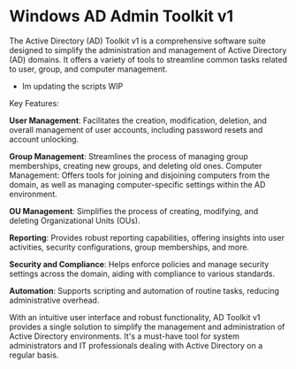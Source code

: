 # Windows AD Admin Toolkit v1


The Active Directory (AD) Toolkit v1 is a comprehensive software suite designed to simplify the administration and management of Active Directory (AD) domains. It offers a variety of tools to streamline common tasks related to user, group, and computer management.

* Im updating the scripts WIP

Key Features:

**User Management**: Facilitates the creation, modification, deletion, and overall management of user accounts, including password resets and account unlocking.

**Group Management**: Streamlines the process of managing group memberships, creating new groups, and deleting old ones.
Computer Management: Offers tools for joining and disjoining computers from the domain, as well as managing computer-specific settings within the AD environment.

**OU Management**: Simplifies the process of creating, modifying, and deleting Organizational Units (OUs).

**Reporting**: Provides robust reporting capabilities, offering insights into user activities, security configurations, group memberships, and more.

**Security and Compliance**: Helps enforce policies and manage security settings across the domain, aiding with compliance to various standards.

**Automation**: Supports scripting and automation of routine tasks, reducing administrative overhead.

With an intuitive user interface and robust functionality, AD Toolkit v1 provides a single solution to simplify the management and administration of Active Directory environments. It's a must-have tool for system administrators and IT professionals dealing with Active Directory on a regular basis.
